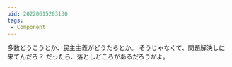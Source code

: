 ```yaml
---
uid: 20220615203130
tags:
 - Component
---
```


多数どうこうとか、民主主義がどうたらとか。
そうじゃなくて、問題解決しに来てんだろ？
だったら、落としどころがあるだろうがよ。
